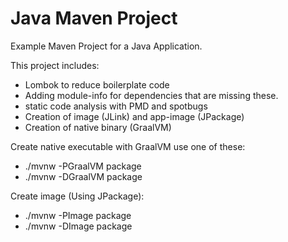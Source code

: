 # Java Maven Project

Example Maven Project for a Java Application.

This project includes:
- Lombok to reduce boilerplate code
- Adding module-info for dependencies that are missing these.
- static code analysis with PMD and spotbugs
- Creation of image (JLink) and app-image (JPackage)
- Creation of native binary (GraalVM)

Create native executable with GraalVM use one of these:
- ./mvnw -PGraalVM package
- ./mvnw -DGraalVM package

Create image (Using JPackage):
- ./mvnw -PImage package
- ./mvnw -DImage package
